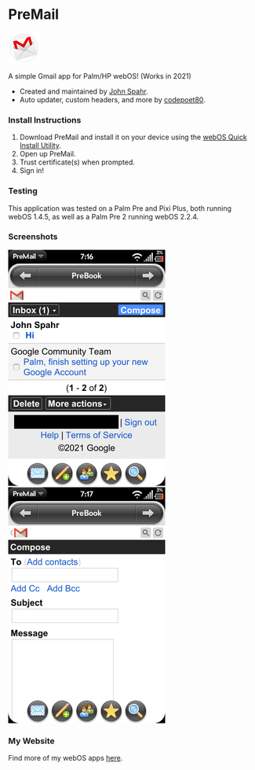 # PreMail
![PreMail logo](PreMail%20for%20Gmail/images/icon.png)

A simple Gmail app for Palm/HP webOS! (Works in 2021)

- Created and maintained by [John Spahr](https://github.com/JohnSpahr).
- Auto updater, custom headers, and more by [codepoet80](https://github.com/codepoet80).

### Install Instructions
1. Download PreMail and install it on your device using the [webOS Quick Install Utility](https://github.com/JayCanuck/webos-quick-install/releases).
2. Open up PreMail.
3. Trust certificate(s) when prompted.
4. Sign in!

### Testing
This application was tested on a Palm Pre and Pixi Plus, both running webOS 1.4.5, as well as a Palm Pre 2 running webOS 2.2.4.

### Screenshots
![Inbox](https://github.com/JohnSpahr/PreMail/blob/master/Screenshots/inbox.png?raw=true) ![Compose](https://github.com/JohnSpahr/PreMail/blob/master/Screenshots/compose.png?raw=true)

### My Website
Find more of my webOS apps [here](https://tectrasystems.org/software.html#webos).
